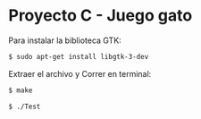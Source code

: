 # Proyecto C - Juego gato

Para instalar la biblioteca GTK:

```bash
$ sudo apt-get install libgtk-3-dev
```

Extraer el archivo y Correr en terminal:

```bash
$ make

$ ./Test
```

